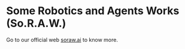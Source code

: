# Some Robotics and Agents Works (So.R.A.W.)
Go to our official web [soraw.ai](https://soraw.ai/) to know more.
